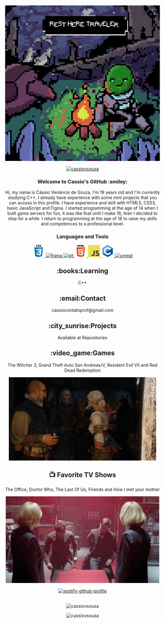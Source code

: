 <div align="center">
<p align="center">
  <img src="fogueira.gif" alt="animated" />
</p>

<p align="center"> <a href="https://github.com/ryo-ma/github-profile-trophy"><img src="https://github-profile-trophy.vercel.app/?username=cassiovsouza" alt="cassiovsouza" /></a> </p>

<h3 align="center">Welcome to Cassio's GitHub :smiley:</h3>

<p align="center">Hi, my name is Cássio Venâncio de Souza, I'm 19 years old and I'm currently studying C++. I already have experience with some mini projects that you can access in this profile. I have experience and skill with HTML5, CSS3, basic JavaScript and Figma. I started programming at the age of 14 when I built game servers for fun, it was like that until I make 16, then I decided to stop for a while. I return to programming at the age of 18 to raise my skills and competences to a professional level.<p>


<h3 align="center">Languages and Tools</h3>
<p align="center"> <a href="https://www.w3schools.com/css/" target="_blank" rel="noreferrer"> <img src="https://raw.githubusercontent.com/devicons/devicon/master/icons/css3/css3-original-wordmark.svg" alt="css3" width="40" height="40"/> </a> <a href="https://www.figma.com/" target="_blank" rel="noreferrer"> <img src="https://www.vectorlogo.zone/logos/figma/figma-icon.svg" alt="figma" width="40" height="40"/> </a> <a href="https://git-scm.com/" target="_blank" rel="noreferrer"> <img src="https://www.vectorlogo.zone/logos/git-scm/git-scm-icon.svg" alt="git" width="40" height="40"/> </a> <a href="https://www.w3.org/html/" target="_blank" rel="noreferrer"> <img src="https://raw.githubusercontent.com/devicons/devicon/master/icons/html5/html5-original-wordmark.svg" alt="html5" width="40" height="40"/> </a> <a href="https://developer.mozilla.org/en-US/docs/Web/JavaScript" target="_blank" rel="noreferrer"> <img src="https://raw.githubusercontent.com/devicons/devicon/master/icons/javascript/javascript-original.svg" alt="javascript" width="40" height="40"/> </a><a href="https://www.cprogramming.com/" target="_blank" rel="noreferrer"> <img src="https://raw.githubusercontent.com/devicons/devicon/master/icons/c/c-original.svg" alt="c" width="40" height="40"/> </a> <a href="https://unrealengine.com/" target="_blank" rel="noreferrer"> <img src="https://raw.githubusercontent.com/kenangundogan/fontisto/036b7eca71aab1bef8e6a0518f7329f13ed62f6b/icons/svg/brand/unreal-engine.svg" alt="unreal" width="40" height="40"/> </a> </p>

<h2 align="center">:books:Learning </h2>
<p align="center">C++</p>

<h2 align="center">:email:Contact</h2>
<p align="center">cassiocontatoprof@gmail.com</p>

<h2 align="center">:city_sunrise:Projects</h2>
<p align="center">Available at Repositories</p>

<h2 align="center">:video_game:Games</h2>
<p align="center">The Witcher 3, Grand Theft Auto San Andreas/V, Resident Evil VII and Red Dead Redemption</p>

<p align="center">
  <img src="witcher.gif" alt="animated" />
</p>

<h2 align="center">📺 Favorite TV Shows</h2>
<p align="center"> The Office, Doctor Who, The Last Of Us, Friends and How I met your mother</p>

<p align="center">
  <img src="doctor.gif" alt="animated" />
</p>


[![spotify-github-profile](https://spotify-github-profile.vercel.app/api/view?uid=p4cvnfr1lyd5s0f7f8lnhtev2&cover_image=true&theme=default&show_offline=false&background_color=121212&interchange=true)](https://spotify-github-profile.vercel.app/api/view?uid=p4cvnfr1lyd5s0f7f8lnhtev2&redirect=true)<br><br>


<p><img align="center" src="https://github-readme-streak-stats.herokuapp.com/?user=cassiovsouza&" alt="cassiovsouza" /></p>

<p align="center"> <img src="https://komarev.com/ghpvc/?username=cassiovsouza&label=Profile%20views&color=0e75b6&style=flat" alt="cassiovsouza" /> </p>

</div>
